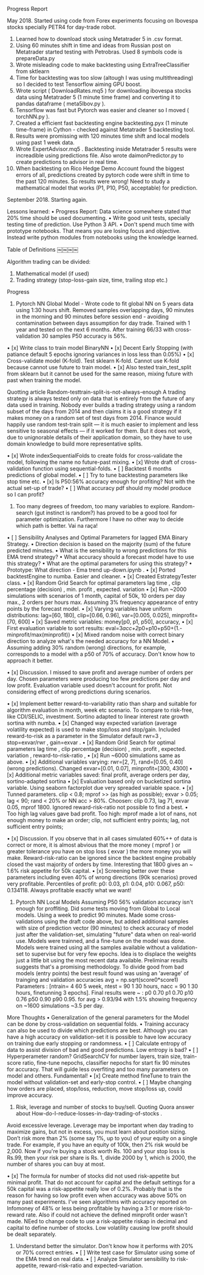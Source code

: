 
Progress Report

May 2018. Started using code from Forex experiments focusing on Ibovespa stocks specially PETR4 for day-trade robot.
1. Learned how to download stock using Metatrader 5 in .csv format.
2. Using 60 minutes shift in time and ideas from Russian post on Metatrader started testing with Petrobras. Used 8 symbols code is prepareData.py
3. Wrote misleading code to make backtesting using ExtraTreeClassifier from sktlearn
4. Time for backtesting was too slow (altough I was using multithreading) so I decided to test Tensorflow aiming GPU boost.
5. Wrote script ( DownloadRates.mq5 ) for downloading ibovespa stocks data using Metatrader 5 (1 minute time frame) and converting it to pandas dataframe ( meta5Ibov.py ).
6. Tensorflow was fast but Pytorch was easier and cleaner so I moved ( torchNN.py ).
7. Created a efficient fast backtesting engine backtesting.pyx (1 minute time-frame) in Cython - checked against Metatrader 5 backtesting tool.
8. Results were promissing with 120 minutes time shift and local models using past 1 week data.
9. Wrote ExpertAdvisor.mq5 . Backtesting inside Metatrader 5 results were increadible using predictions file. Also wrote daimonPredictor.py to create predictions to advisor in real time.
10. When backtesting on Rico Hedge Demo Account found the biggest errors of all, predictions created by pytorch code were shift in time to the past 120 minutes. So results were wrong! Need to study a mathematical model that works (P1, P10, P50, acceptable) for prediction.

September 2018. Starting again.

Lessons learned:
• Progress Report: Data science somewhere stated that 20% time should be used documenting.
• Write good unit tests, specially testing time of prediction. Use Python 3 API.
• Don't spend much time with prototype notebooks. That means you are losing focus and objective. Instead write python modules from notebooks using the knowledge learned.

Table of Definitions
￼￼￼￼

Algorithm trading can be divided:
1. Mathematical model (if used)
2. Trading strategy (stop-loss-gain size, time, trailing stop etc.)

Progress
1. Pytorch NN Global Model - Wrote code to fit global NN on 5 years data using 1:30 hours shift. Removed samples overlapping days, 90 minutes in the morning and 90 minutes before session end - avoiding contamination between days assumption for day trade. Trained with 1 year and tested on the next 6 months. After training 66/33 with cross-validation 30 samples P50 accuracy is 56%.

• [x] Write class to train model BinaryNN
• [x] Decent Early Stopping (with patiance default 5 epochs ignoring variances in loss less than 0.05%)
• [x] Cross-validate model (K-fold). Test sklearn K-fold. Cannot use K-fold because cannot use future to train model.
• [x] Also tested train_test_split from sklearn but it cannot be used for the same reason, mixing future with past when training the model.

Quotting article Random-testtrain-split-is-not-always-enough A trading strategy is always tested only on data that is entirely from the future of any data used in training. Nobody ever builds a trading strategy using a random subset of the days from 2014 and then claims it is a good strategy if it makes money on a random set of test days from 2014. Finance would happily use random test-train split — it is much easier to implement and less sensitive to seasonal effects — if it worked for them. But it does not work, due to unignorable details of their application domain, so they have to use domain knowledge to build more representative splits.


• [x] Wrote indexSequentialFolds to create folds for cross-validate the model, following the name no future-past mixing.
• [x] Wrote draft of cross-validation function using sequential-folds.
• [ ] Backtest 6 months predictions of global model.
• [ ] Try to tune backtesting parameters like stop time etc.
• [x] Is P50:56% accuracy enough for profiting? Not with the actual set-up of trade?
• [ ] What accuracy pdf should my model produce so I can profit?

1. Too many degrees of freedom, too many variables to explore. Random-search (gut instinct is random?) has proved to be a good tool for parameter optimization. Furthermore I have no other way to decide which path is better. Vai na raça!

• [ ] Sensibility Analyses and Optimal Parameters for lagged EMA Binary Strategy.
• Direction decision is based on the majority (sum) of the future predicted minutes.
• What is the sensibility to wrong predictions for this EMA trend strategy?
• What accuracy should a forecast model have to use this strategy?
• What are the optimal parameters for using this strategy?
• Prototype: What direction - Ema trend up-down.ipynb .
• [x] Ported backtestEngine to numba. Easier and cleaner.
• [x] Created EstrategyTester class.
• [x] Random Grid Search for optimal parameters lag time , clip percentage (decision) , min. profit , expected. variation 
• [x] Run ~2000 simulations with scenarios of 1 month, capital of 50k, 10 orders per day max., 2 orders per hours max. Assuming 3% frequency appearance of entry points by the forecast model.
• [x] Varying variables have uniform distributions: lag=[60, 180], clip=[0.66, 0.96], var=[0.005, 0.025], minprofit=[70, 600]
• [x] Saved metric variables: money[p0, p1, p50], accuracy,
• [x] First evaluation variable to sort results: eval=3*acc+2*p0+p10+p50+(1.-minprofit/max(minprofit)) 
• [x] Mixed random noise with correct binary direction to analyze what's the needed accuracy for a NN Model.
• Assuming adding 30% random (wrong) directions, for example, corresponds to a model with a p50 of 70% of accuracy. Don't know how to approach it better.

• [x] Discussion. I missed to save profit and average number of orders per day. Chosen parameters were producing too few predictions per day and low profit. Evaluation variable used doesn't account for profit. Not considering effect of wrong predictions during scenarios.

• [x] Implement better reward-to-variability ratio than sharp and suitable for algorithm evaluation in month, week etc scenario. To compare to risk-free, like CDI/SELIC, investment. Sortino adapted to linear interest rate growth sortina with numba.
• [x] Changed way expected variation (average volatility expected) is used to make stop/loss and stop/gain. Included reward-to-risk as a parameter in the Simulator default rwr=3 , stop=exvar/rwr , gain=exvar .
• [x] Random Grid Search for optimal parameters lag time , clip percentage (decision) , min. profit , expected. variation , reward-to-risk-ratio ,
• [x] Run ~6000 simulations same as above.
• [x] Additional variables varying: rwr=[2, 7], rand=[0.05, 0.40] (wrong predictions). Changed exvar=[0.01, 0.07], minprofit=[300, 4300]
• [x] Additional metric variables saved: final profit, average orders per day, sortino-adapted sortina 
• [x] Evaluation based only on bucketized sortina variable. Using seaborn factorplot due very spreaded variable space.
• [x] Tunned parameters. clip < 0.8; mprof >> (as high as possible); exvar > 0.05; lag < 90; rand < 20% or NN acc > 80%. Choosen: clip 0.73, lag 71, exvar 0.05, mprof 1800. Ignored reward-risk-ratio not possible to find a best.
• Too high lag values gave bad profit. Too high: mprof made a lot of nans, not enough money to make an order; clip, not sufficient entry points; lag, not sufficient entry points;

• [x] Discussion. If you observe that in all cases simulated 60%++ of data is correct or more, it is almost abvious that the more money ( mprof ) or greater tolerance you have on stop loss ( exvar ) the more money you will make. Reward-risk-ratio can be ignored since the backtest engine probably closed the vast majority of orders by time. Interesting that 1800 gives an ~ 1.6% risk appetite for 50k capital.
• [x] Screening better over these parameters including even 40% of wrong directions (90k scenarios) proved very profitable. Percentiles of profit: p0: 0.03, p1: 0.04, p10: 0.067, p50: 0.134118. Always profitable exactly what we want!

1. Pytorch NN Local Models Assuming P50 56% validation accuracy isn't enough for proffiting. Did some tests moving from Global to Local models. Using a week to predict 90 minutes. Made some cross-validations using the draft code above, but added additional samples with size of prediction vector (90 minutes) to check accuracy of model just after the validation-set, simulating "future" data when on real-world use. Models were trainned, and a fine-tune on the model was done. Models were trained using all the samples available without a validation-set to supervise but for very few epochs. Idea is to displace the weights just a little bit using the most recent data available. Preliminar results suggests that's a promising methodology. To divide good from bad models (entry points) the best result found was using an 'average' of trainging and validation accuracies avg = np.sqrt(score0*score1) Parameters : [ntrain= 4 60 5 week, ntest = 90 1 30 hours, nacc = 90 1 30 hours, finetunning 3 epochs]. Final results were ~ : p0 0.70 p1 0.70 p10 0.76 p50 0.90 p90 0.95. for avg > 0.93/94 with 1.5% showing frequency on ~1600 simulations ~3.5 per day.

More Thoughts
• Generalization of the general parameters for the Model can be done by cross-validation on sequential folds.
• Training accuracy can also be used to divide which predictions are best. Although you can have a high accuracy on validation-set it is possible to have low accuracy on training due early stopping or randomness.
• [ ] Calculate entropy of data to assist division of bad and good predictions. Low entropy is bad?
• [ ] Hyperperameter random? GridSearchCV for number layers, train size, train-score ratio, fine-tune nepochs, classifier nepochs for start fix 90 minutes for accuracy. That will guide less overfiting and too many parameters on model and others. Fundamental!
• [x] Create method fineTune to train the model without validation-set and early-stop control.
• [ ] Maybe changing how orders are placed, stop/loss, reduction, move stop/loss up, could improve accuracy.

1. Risk, leverage and number of stocks to buy/sell. Quoting Quora answer about How-do-I-reduce-losses-in-day-trading-of-stocks .

Avoid excessive leverage. Leverage may be important when day trading to maximize gains, but not in excess, you must learn about position sizing. Don’t risk more than 2% (some say 1%, up to you) of your equity on a single trade. For example, if you have an equity of 100k, then 2% risk would be 2,000. Now if you're buying a stock worth Rs. 100 and your stop loss is Rs.99, then your risk per share is Rs. 1, divide 2000 by 1, which is 2000, the number of shares you can buy at most.


• [x] The formula for number of stocks did not used risk-appetite but minimal profit. That do not account for capital and the default settings for a 50k capital was a risk-appetite really low of 0.2%. Probably that is the reason for having so low profit even when accuracy was above 50% on many past experiments. I've seen algorithms with accuracy reported on Infomoney of 48% or less being profitable by having a 3:1 or more risk-to-reward rate. Also if could not achieve the defined minprofit order wasn't made. NEed to change code to use a risk-appetite riskap in decimal and capital to define number of stocks. Low volatility causing low profit should be dealt separately.

1. Understand better the simulator. Don't know how it performs with 20% or 70% correct entries.
• [ ] Write test case for Simulator using some of the EMA trend on real data.
• [ ] Analyze Simulator sensibility to risk-appetite, reward-risk-ratio and expected-variation.





